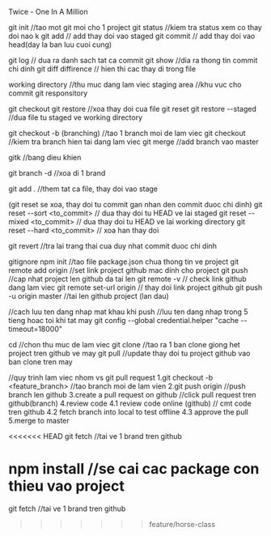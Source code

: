 Twice - One In A Million

git init //tao mot git moi cho 1 project
git status //kiem tra status xem co thay doi nao k
git add // add thay doi vao staged
git commit // add thay doi vao head(day la ban luu cuoi cung)

git log // dua ra danh sach tat ca commit
git show //dia ra thong tin commit chi dinh
git diff diffirence // hien thi cac thay di trong file

working directory //thu muc dang lam viec
staging area  //khu vuc cho commit
git responsitory

git checkout  git restore <file> //xoa thay doi cua file
git reset     git restore --staged <file> //dua file tu staged ve working directory

git checkout -b <branch> (branching) //tao 1 branch moi de lam viec
git checkout <branch> //kiem tra branch hien tai dang lam viec
git merge //add branch vao master

gitk //bang dieu khien

git branch -d <branch> //xoa di 1 brand

git add . //them tat ca file, thay doi vao stage

(git reset se xoa, thay doi tu commit gan nhan den commit duoc chi dinh)
git reset --sort <to_commit> // dua thay doi tu HEAD ve lai staged
git reset --mixed <to_commit> // dua thay doi tu HEAD ve lai working directory
git reset --hard <to_commit> // xoa han thay doi

git revert <commit> //tra lai trang thai cua duy nhat commit duoc chi dinh

gitignore
npm init //tao file package.json chua thong tin ve project
git remote add origin <link github> //set link project github mac dinh cho project
git push //cap nhat project len github da tai len
git remote -v // check link github dang lam viec
git remote set-url origin <link github> // thay doi link project github
git push -u origin master //tai len github project (lan dau)


//cach luu ten dang nhap mat khau khi push
//luu ten dang nhap trong 5 tieng hoac toi khi tat may
git config --global credential.helper "cache --timeout=18000"

cd //chon thu muc de lam viec
git clone <link github> //tao ra 1 ban clone giong het project tren github ve may
git pull //update thay doi tu project github vao ban clone tren may

//quy trinh lam viec nhom vs git pull request
1.git checkout -b <feature_branch> //tao branch moi de lam vien
2.git push origin <branch> //push branch len github
3.create a pull request on github //click pull request tren github(branch) 
4.review code
	4.1 review code online (github) // cmt code tren github
	4.2 fetch branch into local to test offline
	4.3 approve the pull
5.merge to master

<<<<<<< HEAD
git fetch <branch name> //tai ve 1 brand tren github

npm install //se cai cac package con thieu vao project
=======
git fetch <branch name> //tai ve 1 brand tren github
>>>>>>> feature/horse-class
